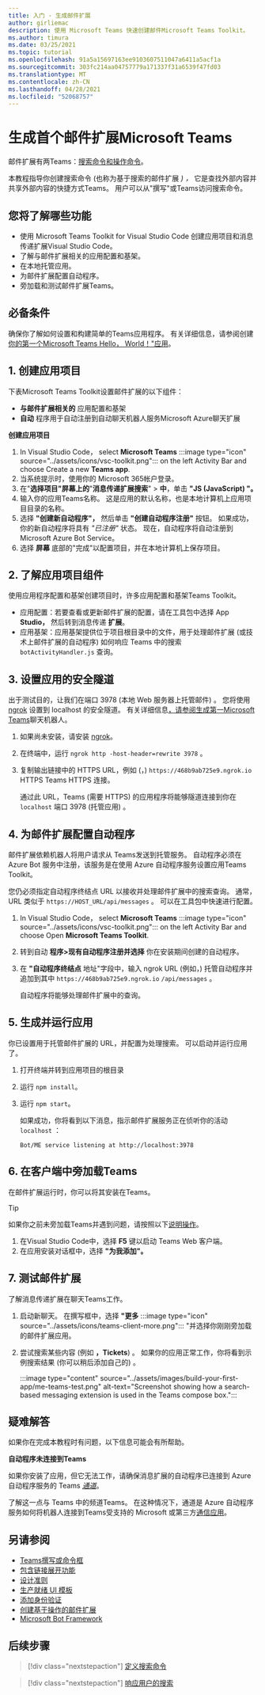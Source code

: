 ```yaml
---
title: 入门 - 生成邮件扩展
author: girliemac
description: 使用 Microsoft Teams 快速创建邮件Microsoft Teams Toolkit。
ms.author: timura
ms.date: 03/25/2021
ms.topic: tutorial
ms.openlocfilehash: 91a5a15697163ee9103607511047a6411a5acf1a
ms.sourcegitcommit: 303fc214aa04757779a171337f31a6539f47fd03
ms.translationtype: MT
ms.contentlocale: zh-CN
ms.lasthandoff: 04/28/2021
ms.locfileid: "52068757"
---
```

# <a name="build-your-first-messaging-extension-for-microsoft-teams"></a>生成首个邮件扩展Microsoft Teams

邮件扩展有两Teams：[搜索命令](../messaging-extensions/how-to/search-commands/define-search-command.md)[和操作命令](../messaging-extensions/how-to/action-commands/define-action-command.md)。 

本教程指导你创建搜索命令 (也称为基于搜索的邮件扩展 *) ，* 它是查找外部内容并共享外部内容的快捷方式Teams。 用户可以从"撰写"或Teams访问搜索命令。

## <a name="what-youll-learn"></a>您将了解哪些功能

* 使用 Microsoft Teams Toolkit for Visual Studio Code 创建应用项目和消息传递扩展Visual Studio Code。
* 了解与邮件扩展相关的应用配置和基架。
* 在本地托管应用。
* 为邮件扩展配置自动程序。
* 旁加载和测试邮件扩展Teams。

## <a name="prerequisites"></a>必备条件

确保你了解如何设置和构建简单的Teams应用程序。 有关详细信息，请参阅创建[你的第一个Microsoft Teams Hello， World！"应用](../build-your-first-app/build-and-run.md)。

## <a name="1-create-your-app-project"></a>1. 创建应用项目

下表Microsoft Teams Toolkit设置邮件扩展的以下组件：

* **与邮件扩展相关的** 应用配置和基架
* **自动** 程序用于自动注册到自动聊天机器人服务Microsoft Azure聊天扩展

**创建应用项目**

1. In Visual Studio Code， select **Microsoft Teams** :::image type="icon" source="../assets/icons/vsc-toolkit.png"::: on the left Activity Bar and choose Create a new **Teams app**.
1. 当系统提示时，使用你的 Microsoft 365帐户登录。
1. 在"**选择项目"屏幕上的**"**消息传递扩展搜索**"  >  **中**，单击 **"JS (JavaScript) "。** 
1. 输入你的应用Teams名称。 这是应用的默认名称，也是本地计算机上应用项目目录的名称。
1. 选择 **"创建新自动程序"，** 然后单击 **"创建自动程序注册"** 按钮。 如果成功，你的新自动程序将具有 *"已注册"* 状态。 现在，自动程序将自动注册到 Microsoft Azure Bot Service。 
1. 选择 **屏幕** 底部的"完成"以配置项目，并在本地计算机上保存项目。

## <a name="2-understand-your-app-project-components"></a>2. 了解应用项目组件

使用应用程序配置和基架创建项目时，许多应用配置和基架Teams Toolkit。

* 应用配置：若要查看或更新邮件扩展的配置，请在工具包中选择 App **Studio，** 然后转到消息传递 **扩展**。
* 应用基架：应用基架提供位于项目根目录中的文件，用于处理邮件扩展 (或技术上邮件扩展的自动程序) 如何响应 Teams 中的搜索 `botActivityHandler.js` 查询[](#4-configure-the-bot-for-your-messaging-extension)。

## <a name="3-set-up-a-secure-tunnel-to-your-app"></a>3. 设置应用的安全隧道

出于测试目的，让我们在端口 3978 (本地 Web 服务器上托管邮件) 。 您将使用 [ngrok](https://ngrok.com/download) 设置到 localhost 的安全隧道。 有关详细信息[，请参阅生成第一Microsoft Teams](../build-your-first-app/build-bot.md#3-securely-expose-your-localhost-to-the-internet)聊天机器人。 

1. 如果尚未安装，请安装 [ngrok](https://ngrok.com/download)。
1. 在终端中，运行 `ngrok http -host-header=rewrite 3978` 。
1. 复制输出链接中的 HTTPS URL，例如 (，) `https://468b9ab725e9.ngrok.io` HTTPS Teams HTTPS 连接。

   通过此 URL，Teams (需要 HTTPS) 的应用程序将能够隧道连接到你在 `localhost` 端口 3978 (托管应用) 。

## <a name="4-configure-the-bot-for-your-messaging-extension"></a>4. 为邮件扩展配置自动程序

邮件扩展依赖机器人将用户请求从 Teams发送到托管服务。 自动程序必须在 Azure Bot 服务中注册，该服务是在使用 Azure 自动程序服务设置应用Teams Toolkit。

您仍必须指定自动程序终结点 URL 以接收并处理邮件扩展中的搜索查询。 通常，URL 类似于 `https://HOST_URL/api/messages` 。 可以在工具包中快速进行配置。

1. In Visual Studio Code， select **Microsoft Teams** :::image type="icon" source="../assets/icons/vsc-toolkit.png"::: on the left Activity Bar and choose Open **Microsoft Teams Toolkit**.
1. 转到自动 **程序>现有自动程序注册并选择** 你在安装期间创建的自动程序。
1. 在 **"自动程序终结点** 地址"字段中，输入 ngrok URL (例如，) 托管自动程序并追加到其中 `https://468b9ab725e9.ngrok.io` `/api/messages` 。

   自动程序将能够处理邮件扩展中的查询。

## <a name="5-build-and-run-your-app"></a>5. 生成并运行应用

你已设置用于托管邮件扩展的 URL，并配置为处理搜索。 可以启动并运行应用了。

1. 打开终端并转到应用项目的根目录
1. 运行 `npm install`。
1. 运行 `npm start`。

   如果成功，你将看到以下消息，指示邮件扩展服务正在侦听你的活动 `localhost` ：

   `Bot/ME service listening at http://localhost:3978`

## <a name="6-sideload-your-messaging-extension-in-teams"></a>6. 在客户端中旁加载Teams

在邮件扩展运行时，你可以将其安装在Teams。

> [!TIP]
> 如果你之前未旁加载Teams并遇到问题，请按照以下[说明操作](../build-your-first-app/build-and-run.md#4-sideload-your-app-in-teams)。

1. 在Visual Studio Code中，选择 **F5** 键以启动 Teams Web 客户端。
1. 在应用安装对话框中，选择 **"为我添加"。**

## <a name="7-test-your-messaging-extension"></a>7. 测试邮件扩展

了解消息传递扩展在聊天Teams工作。

1. 启动新聊天。 在撰写框中，选择 **"更多** :::image type="icon" source="../assets/icons/teams-client-more.png"::: "并选择你刚刚旁加载的邮件扩展应用。
1. 尝试搜索某些内容 (例如 **，Tickets**) 。 如果你的应用正常工作，你将看到示例搜索结果 (你可以稍后添加自己的) 。

   :::image type="content" source="../assets/images/build-your-first-app/me-teams-test.png" alt-text="Screenshot showing how a search-based messaging extension is used in the Teams compose box.":::

## <a name="troubleshooting"></a>疑难解答

如果你在完成本教程时有问题，以下信息可能会有所帮助。

**自动程序未连接到Teams**

如果你安装了应用，但它无法工作，请确保消息扩展的自动程序已连接到 Azure 自动程序服务的 Teams [*通道*](https://docs.microsoft.com/azure/bot-service/channel-connect-teams?view=azure-bot-service-4.0&preserve-view=true)。

了解这一点与 Teams 中的频道Teams。 在这种情况下，通道是 Azure 自动程序服务如何将机器人连接到Teams受支持的 Microsoft 或第三方[通信应用](https://docs.microsoft.com/azure/bot-service/bot-service-channels-reference?view=azure-bot-service-4.0&preserve-view=true)。

## <a name="see-also"></a>另请参阅

* [Teams撰写或命令框](../messaging-extensions/what-are-messaging-extensions.md) 
* [包含链接展开功能](../messaging-extensions/how-to/link-unfurling.md)
* [设计准则](../messaging-extensions/design/messaging-extension-design.md) 
* [生产就绪 UI 模板](../concepts/design/design-teams-app-ui-templates.md) 
* [添加身份验证](../messaging-extensions/how-to/add-authentication.md)
* [创建基于操作的邮件扩展](../messaging-extensions/how-to/action-commands/define-action-command.md)
* [Microsoft Bot Framework](https://dev.botframework.com/)

## <a name="next-steps"></a>后续步骤

> [!div class="nextstepaction"]
> [定义搜索命令](../messaging-extensions/how-to/search-commands/define-search-command.md)

> [!div class="nextstepaction"]
> [响应用户的搜索](../messaging-extensions/how-to/search-commands/respond-to-search.md)
